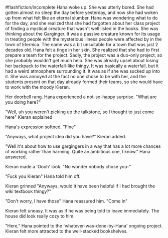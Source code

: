 #flashfiction/incomplete 
Hana woke up. She was utterly bored. She had gotten almost no sleep the day before yesterday, and now she had woken up from what felt like an eternal slumber. Hana was wondering what to do for the day, and she realized that she had forgotten about her class project of finding a mystical creature that wasn't well listed in the books. She was thinking about the Garginger. It was a passive creature known for its usage in treating people with the mysterious illness people were affected by in the town of Eternica. The name was a bit unsuitable for a town that was just 2 decades old. Hana felt a tinge in her skin. She realized that she had to first prepare a team for the project. Sadly, the project was a duo-only project, so she probably wouldn't get much help. She was already upset about losing her backpack to the waterfall-like thingy. It was basically a waterfall, but it had a weird atmosphere surrounding it. It was as if she was sucked up into it. She was annoyed at the fact no one chose to be with her, and the students present on that day already formed their teams, so she would have to work with the moody Kieran.

Her doorbell rang. Hana experienced a not-so-happy surprise. "What are you doing here?"

"Well, uh you weren't picking up the talkstone, so I thought to just come here" Kieran explained

Hana's expression softned. "Fine"

"Anyways, what project idea did you have?" Kieran added.

"Well it's about how to use gargingers in a way that has a lot more chances of working rather than harming. Quite an ambitious one, I know." Hana answered.

Kieran made a 'Oooh' look. "No wonder nobody chose you-"

"Fuck you Kieran" Hana told him off.

Kieran grinned "Anyways, would it have been helpful if I had brought the wiki textbook thingy?" 

"Don't worry, I have those" Hana reassured him. "Come in"

Kieran felt uneasy. It was as if he was being told to leave immediately. The house did look really cozy to him.

"Here," Hana pointed to the 'whatever-was-done-by-Hana' ongoing project. Kieran felt more attracted to the well-stacked bookshelves.
